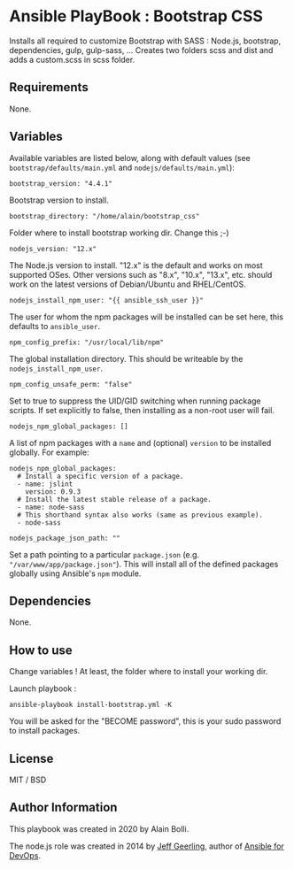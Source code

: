 # Ansible PlayBook : Bootstrap CSS

Installs all required to customize Bootstrap with SASS : Node.js, bootstrap, dependencies, gulp, gulp-sass, ... Creates two folders scss and dist and adds a custom.scss in scss folder.

## Requirements

None.

## Variables

Available variables are listed below, along with default values (see `bootstrap/defaults/main.yml` and `nodejs/defaults/main.yml`):
    
    bootstrap_version: "4.4.1"

Bootstrap version to install.

    bootstrap_directory: "/home/alain/bootstrap_css"

Folder where to install bootstrap working dir. Change this ;-)

    nodejs_version: "12.x"

The Node.js version to install. "12.x" is the default and works on most supported OSes. Other versions such as "8.x", "10.x", "13.x", etc. should work on the latest versions of Debian/Ubuntu and RHEL/CentOS.

    nodejs_install_npm_user: "{{ ansible_ssh_user }}"

The user for whom the npm packages will be installed can be set here, this defaults to `ansible_user`.

    npm_config_prefix: "/usr/local/lib/npm"

The global installation directory. This should be writeable by the `nodejs_install_npm_user`.

    npm_config_unsafe_perm: "false"

Set to true to suppress the UID/GID switching when running package scripts. If set explicitly to false, then installing as a non-root user will fail.

    nodejs_npm_global_packages: []

A list of npm packages with a `name` and (optional) `version` to be installed globally. For example:

    nodejs_npm_global_packages:
      # Install a specific version of a package.
      - name: jslint
        version: 0.9.3
      # Install the latest stable release of a package.
      - name: node-sass
      # This shorthand syntax also works (same as previous example).
      - node-sass
<!-- code block separator -->

    nodejs_package_json_path: ""

Set a path pointing to a particular `package.json` (e.g. `"/var/www/app/package.json"`). This will install all of the defined packages globally using Ansible's `npm` module.

## Dependencies

None.

## How to use

Change variables ! At least, the folder where to install your working dir.

Launch playbook : 

    ansible-playbook install-bootstrap.yml -K

You will be asked for the "BECOME password", this is your sudo password to install packages.

## License

MIT / BSD

## Author Information

This playbook was created in 2020 by Alain Bolli.

The node.js role was created in 2014 by [Jeff Geerling](https://www.jeffgeerling.com/), author of [Ansible for DevOps](https://www.ansiblefordevops.com/).
